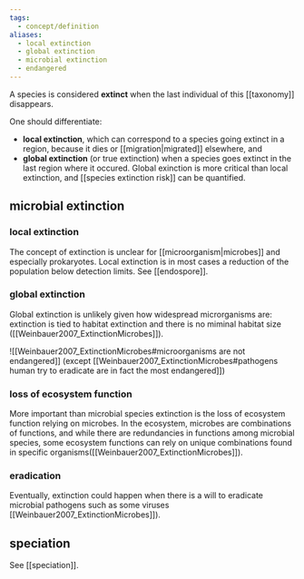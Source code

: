 ```yaml
---
tags:
  - concept/definition
aliases:
  - local extinction
  - global extinction
  - microbial extinction
  - endangered
---
```

A species is considered **extinct** when the last individual of this [[taxonomy]] disappears.

One should differentiate:
- **local extinction**, which can correspond to a species going extinct in a region, because it dies or [[migration|migrated]] elsewhere, and
- **global extinction** (or true extinction) when a species goes extinct in the last region where it occured. Global exinction is more critical than local extinction, and [[species extinction risk]] can be quantified.
## microbial extinction
### local extinction
The concept of extinction is unclear for [[microorganism|microbes]] and especially prokaryotes. Local extinction is in most cases a reduction of the population below detection limits. See [[endospore]].
### global extinction
Global extinction is unlikely given how widespread microrganisms are: extinction is tied to habitat extinction and there is no miminal habitat size ([[Weinbauer2007_ExtinctionMicrobes]]).

![[Weinbauer2007_ExtinctionMicrobes#microorganisms are not endangered]] (except [[Weinbauer2007_ExtinctionMicrobes#pathogens human try to eradicate are in fact the most endangered]])
### loss of ecosystem function
More important than microbial species extinction is the loss of ecosystem function relying on microbes. In the ecosystem, microbes are combinations of functions, and while there are redundancies in functions among microbial species, some ecosystem functions can rely on unique combinations found in specific organisms([[Weinbauer2007_ExtinctionMicrobes]]).
### eradication
Eventually, extinction could happen when there is a will to eradicate microbial pathogens such as some viruses [[Weinbauer2007_ExtinctionMicrobes]]).
## speciation
See [[speciation]].